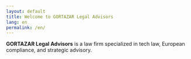 ```yaml
---
layout: default
title: Welcome to GORTAZAR Legal Advisors
lang: en
permalink: /en/
---
```


<p><strong>GORTAZAR Legal Advisors</strong> is a law firm specialized in tech law, European compliance, and strategic advisory.</p>